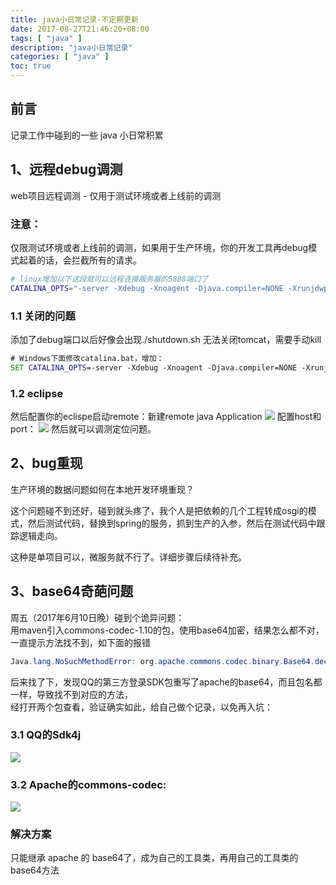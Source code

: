 ```yaml
---
title: java小日常记录-不定期更新
date: 2017-08-27T21:46:20+08:00
tags: [ "java" ] 
description: "java小日常记录"
categories: [ "java" ]
toc: true
---
```


## 前言
记录工作中碰到的一些 java 小日常积累
## 1、远程debug调测
web项目远程调测 - 仅用于测试环境或者上线前的调测

### 注意：
仅限测试环境或者上线前的调测，如果用于生产环境，你的开发工具再debug模式起着的话，会拦截所有的请求。
```bash
# linux增加以下这段就可以远程连接服务器的5888端口了
CATALINA_OPTS="-server -Xdebug -Xnoagent -Djava.compiler=NONE -Xrunjdwp:transport=dt_socket,server=y,suspend=n,address=5888"
```
### 1.1 关闭的问题
添加了debug端口以后好像会出现./shutdown.sh 无法关闭tomcat，需要手动kill

```bat
# Windows下面修改catalina.bat，增加：  
SET CATALINA_OPTS=-server -Xdebug -Xnoagent -Djava.compiler=NONE -Xrunjdwp:transport=dt_socket,server=y,suspend=n,address=5888
```
### 1.2 eclipse
然后配置你的eclispe启动remote：新建remote java Application
![](/posts/debug/add-remote.jpg)
配置host和port：
![](/posts/debug/config.jpg)
然后就可以调测定位问题。

## 2、bug重现
生产环境的数据问题如何在本地开发环境重现？

这个问题碰不到还好，碰到就头疼了，我个人是把依赖的几个工程转成osgi的模式，然后测试代码，替换到spring的服务，抓到生产的入参，然后在测试代码中跟踪逻辑走向。

这种是单项目可以，微服务就不行了。详细步骤后续待补充。

## 3、base64奇葩问题
周五（2017年6月10日晚）碰到个诡异问题：  
用maven引入commons-codec-1.10的包，使用base64加密，结果怎么都不对，一直提示方法找不到，如下面的报错
```java
Java.lang.NoSuchMethodError: org.apache.commons.codec.binary.Base64.decodeBase64
```
后来找了下，发现QQ的第三方登录SDK包重写了apache的base64，而且包名都一样，导致找不到对应的方法，  
经打开两个包查看，验证确实如此，给自己做个记录，以免再入坑：

### 3.1 QQ的Sdk4j
![](/posts/debug/tx.jpg)
### 3.2 Apache的commons-codec:
![](/posts/debug/apache.jpg)
### 解决方案
只能继承 apache 的 base64了，成为自己的工具类，再用自己的工具类的 base64方法